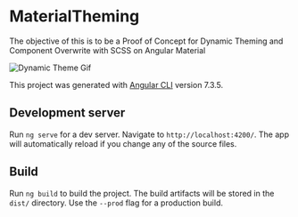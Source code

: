 # MaterialTheming

The objective of this is to be a Proof of Concept for Dynamic Theming and Component Overwrite with SCSS on Angular Material

![Dynamic Theme Gif](https://i.imgur.com/Z6VpVlp.gif)

This project was generated with [Angular CLI](https://github.com/angular/angular-cli) version 7.3.5.

## Development server

Run `ng serve` for a dev server. Navigate to `http://localhost:4200/`. The app will automatically reload if you change any of the source files.

## Build

Run `ng build` to build the project. The build artifacts will be stored in the `dist/` directory. Use the `--prod` flag for a production build.

